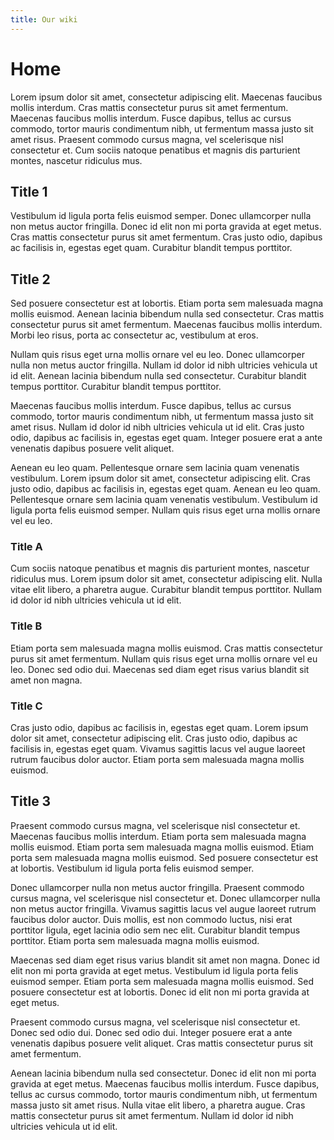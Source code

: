 ```yaml
---
title: Our wiki
---
```


# Home

Lorem ipsum dolor sit amet, consectetur adipiscing elit. Maecenas faucibus mollis interdum. Cras mattis consectetur purus sit amet fermentum. Maecenas faucibus mollis interdum. Fusce dapibus, tellus ac cursus commodo, tortor mauris condimentum nibh, ut fermentum massa justo sit amet risus. Praesent commodo cursus magna, vel scelerisque nisl consectetur et. Cum sociis natoque penatibus et magnis dis parturient montes, nascetur ridiculus mus.

## Title 1

Vestibulum id ligula porta felis euismod semper. Donec ullamcorper nulla non metus auctor fringilla. Donec id elit non mi porta gravida at eget metus. Cras mattis consectetur purus sit amet fermentum. Cras justo odio, dapibus ac facilisis in, egestas eget quam. Curabitur blandit tempus porttitor.

## Title 2

Sed posuere consectetur est at lobortis. Etiam porta sem malesuada magna mollis euismod. Aenean lacinia bibendum nulla sed consectetur. Cras mattis consectetur purus sit amet fermentum. Maecenas faucibus mollis interdum. Morbi leo risus, porta ac consectetur ac, vestibulum at eros.

Nullam quis risus eget urna mollis ornare vel eu leo. Donec ullamcorper nulla non metus auctor fringilla. Nullam id dolor id nibh ultricies vehicula ut id elit. Aenean lacinia bibendum nulla sed consectetur. Curabitur blandit tempus porttitor. Curabitur blandit tempus porttitor.

Maecenas faucibus mollis interdum. Fusce dapibus, tellus ac cursus commodo, tortor mauris condimentum nibh, ut fermentum massa justo sit amet risus. Nullam id dolor id nibh ultricies vehicula ut id elit. Cras justo odio, dapibus ac facilisis in, egestas eget quam. Integer posuere erat a ante venenatis dapibus posuere velit aliquet.

Aenean eu leo quam. Pellentesque ornare sem lacinia quam venenatis vestibulum. Lorem ipsum dolor sit amet, consectetur adipiscing elit. Cras justo odio, dapibus ac facilisis in, egestas eget quam. Aenean eu leo quam. Pellentesque ornare sem lacinia quam venenatis vestibulum. Vestibulum id ligula porta felis euismod semper. Nullam quis risus eget urna mollis ornare vel eu leo.

### Title A

Cum sociis natoque penatibus et magnis dis parturient montes, nascetur ridiculus mus. Lorem ipsum dolor sit amet, consectetur adipiscing elit. Nulla vitae elit libero, a pharetra augue. Curabitur blandit tempus porttitor. Nullam id dolor id nibh ultricies vehicula ut id elit.

### Title B

Etiam porta sem malesuada magna mollis euismod. Cras mattis consectetur purus sit amet fermentum. Nullam quis risus eget urna mollis ornare vel eu leo. Donec sed odio dui. Maecenas sed diam eget risus varius blandit sit amet non magna.

### Title C

Cras justo odio, dapibus ac facilisis in, egestas eget quam. Lorem ipsum dolor sit amet, consectetur adipiscing elit. Cras justo odio, dapibus ac facilisis in, egestas eget quam. Vivamus sagittis lacus vel augue laoreet rutrum faucibus dolor auctor. Etiam porta sem malesuada magna mollis euismod.

## Title 3

Praesent commodo cursus magna, vel scelerisque nisl consectetur et. Maecenas faucibus mollis interdum. Etiam porta sem malesuada magna mollis euismod. Etiam porta sem malesuada magna mollis euismod. Etiam porta sem malesuada magna mollis euismod. Sed posuere consectetur est at lobortis. Vestibulum id ligula porta felis euismod semper.

Donec ullamcorper nulla non metus auctor fringilla. Praesent commodo cursus magna, vel scelerisque nisl consectetur et. Donec ullamcorper nulla non metus auctor fringilla. Vivamus sagittis lacus vel augue laoreet rutrum faucibus dolor auctor. Duis mollis, est non commodo luctus, nisi erat porttitor ligula, eget lacinia odio sem nec elit. Curabitur blandit tempus porttitor. Etiam porta sem malesuada magna mollis euismod.

Maecenas sed diam eget risus varius blandit sit amet non magna. Donec id elit non mi porta gravida at eget metus. Vestibulum id ligula porta felis euismod semper. Etiam porta sem malesuada magna mollis euismod. Sed posuere consectetur est at lobortis. Donec id elit non mi porta gravida at eget metus.

Praesent commodo cursus magna, vel scelerisque nisl consectetur et. Donec sed odio dui. Donec sed odio dui. Integer posuere erat a ante venenatis dapibus posuere velit aliquet. Cras mattis consectetur purus sit amet fermentum.

Aenean lacinia bibendum nulla sed consectetur. Donec id elit non mi porta gravida at eget metus. Maecenas faucibus mollis interdum. Fusce dapibus, tellus ac cursus commodo, tortor mauris condimentum nibh, ut fermentum massa justo sit amet risus. Nulla vitae elit libero, a pharetra augue. Cras mattis consectetur purus sit amet fermentum. Nullam id dolor id nibh ultricies vehicula ut id elit.
